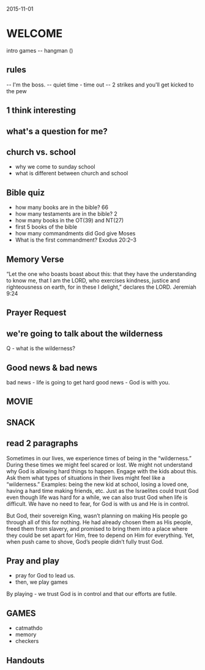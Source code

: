 
2015-11-01

# WELCOME 

intro games
-- hangman ()

## rules
-- I'm the boss.
-- quiet time - time out
-- 2 strikes and you'll get kicked to the pew

## 1 think interesting

## what's a question for me?

## church vs. school
- why we come to sunday school
- what is different between church and school

## Bible quiz
- how many books are in the bible? 66
- how many testaments are in the bible? 2
- how many books in the OT(39) and NT(27)
- first 5 books of the bible
- how many commandments did God give Moses
- What is the first commandment? Exodus 20:2–3

## Memory Verse
“Let the one who boasts boast about this: that they have the understanding to know me, that I am the LORD, who exercises kindness, justice and righteousness on earth, for in these I delight,” declares the LORD. Jeremiah 9:24

## Prayer Request

## we're going to talk about the wilderness
Q - what is the wilderness?

## Good news & bad news

bad news - life is going to get hard
good news - God is with you.

## MOVIE

## SNACK

## read 2 paragraphs

Sometimes in our lives, we experience times of being in the “wilderness.” During these times we might feel scared or lost. We might not understand why God is allowing hard things to happen. Engage with the kids about this. Ask them what types of situations in their lives might feel like a “wilderness.” Examples: being the new kid at school, losing a loved one, having a hard time making friends, etc. Just as the Israelites could trust God even though life was hard for a while, we can also trust God when life is difficult. We have no need to fear, for God is with us and He is in control.

But God, their sovereign King, wasn’t planning on making His people go through all of this for nothing. He had already chosen them as His people, freed them from slavery, and promised to bring them into a place where they could be set apart for Him, free to depend on Him for everything. Yet, when push came to shove, God’s people didn’t fully trust God.


## Pray and play
- pray for God to lead us.
- then, we play games

By playing - we trust God is in control and that our efforts are futile.

## GAMES
- catmathdo
- memory
- checkers

## Handouts

